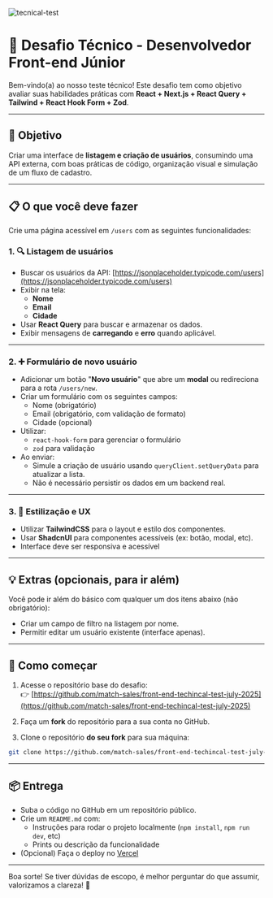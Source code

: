 ![tecnical-test](https://github.com/user-attachments/assets/800b6db0-76c0-4b91-a76f-3e8e8b6cb9b3)
# 🧪 Desafio Técnico - Desenvolvedor Front-end Júnior

Bem-vindo(a) ao nosso teste técnico! Este desafio tem como objetivo avaliar suas habilidades práticas com **React + Next.js + React Query + Tailwind + React Hook Form + Zod**.

---

## 🎯 Objetivo

Criar uma interface de **listagem e criação de usuários**, consumindo uma API externa, com boas práticas de código, organização visual e simulação de um fluxo de cadastro.

---

## 📋 O que você deve fazer

Crie uma página acessível em `/users` com as seguintes funcionalidades:

### 1. 🔍 Listagem de usuários
- Buscar os usuários da API: [https://jsonplaceholder.typicode.com/users](https://jsonplaceholder.typicode.com/users)
- Exibir na tela:
  - **Nome**
  - **Email**
  - **Cidade**
- Usar **React Query** para buscar e armazenar os dados.
- Exibir mensagens de **carregando** e **erro** quando aplicável.

---

### 2. ➕ Formulário de novo usuário
- Adicionar um botão "**Novo usuário**" que abre um **modal** ou redireciona para a rota `/users/new`.
- Criar um formulário com os seguintes campos:
  - Nome (obrigatório)
  - Email (obrigatório, com validação de formato)
  - Cidade (opcional)
- Utilizar:
  - `react-hook-form` para gerenciar o formulário
  - `zod` para validação
- Ao enviar:
  - Simule a criação de usuário usando `queryClient.setQueryData` para atualizar a lista.
  - Não é necessário persistir os dados em um backend real.

---

### 3. 🎨 Estilização e UX
- Utilizar **TailwindCSS** para o layout e estilo dos componentes.
- Usar **ShadcnUI** para componentes acessíveis (ex: botão, modal, etc).
- Interface deve ser responsiva e acessível

---

## 💡 Extras (opcionais, para ir além)

Você pode ir além do básico com qualquer um dos itens abaixo (não obrigatório):
- Criar um campo de filtro na listagem por nome.
- Permitir editar um usuário existente (interface apenas).

---

## 📂 Como começar

1. Acesse o repositório base do desafio:  
   👉 [https://github.com/match-sales/front-end-techincal-test-july-2025](https://github.com/match-sales/front-end-techincal-test-july-2025)

2. Faça um **fork** do repositório para a sua conta no GitHub.

3. Clone o repositório **do seu fork** para sua máquina:
```bash
git clone https://github.com/match-sales/front-end-techincal-test-july-2025.git
```
---

## 📦 Entrega

- Suba o código no GitHub em um repositório público.
- Crie um `README.md` com:
  - Instruções para rodar o projeto localmente (`npm install`, `npm run dev`, etc)
  - Prints ou descrição da funcionalidade
- (Opcional) Faça o deploy no [Vercel](https://vercel.com/)

---

Boa sorte! Se tiver dúvidas de escopo, é melhor perguntar do que assumir, valorizamos a clareza! 🚀
